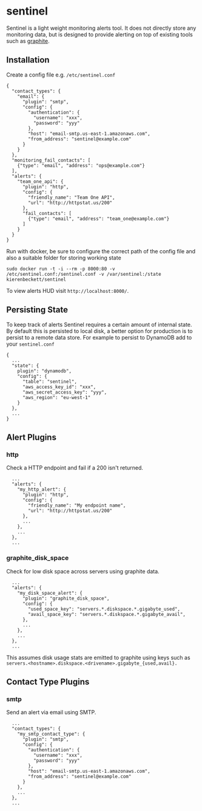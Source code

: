 sentinel
========

Sentinel is a light weight monitoring alerts tool.  It does not directly store any monitoring data, but is designed to provide alerting on top of existing tools such as [graphite](http://graphiteapp.org/).

Installation
------------

Create a config file e.g. `/etc/sentinel.conf`

```
{
  "contact_types": {
    "email": {
      "plugin": "smtp",
      "config": {
        "authentication": {
          "username": "xxx",
          "password": "yyy"
        },
        "host": "email-smtp.us-east-1.amazonaws.com",
        "from_address": "sentinel@example.com"
      }
    }
  },
  "monitoring_fail_contacts": [
    {"type": "email", "address": "ops@example.com"}
  ],
  "alerts": {
    "team_one_api": {
      "plugin": "http",
      "config": {
        "friendly_name": "Team One API",
        "url": "http://httpstat.us/200"
      },
      "fail_contacts": [
        {"type": "email", "address": "team_one@example.com"}
      ]
    }
  }
}
```

Run with docker, be sure to configure the correct path of the config file and also a suitable folder for storing working state

```
sudo docker run -t -i --rm -p 8000:80 -v /etc/sentinel.conf:/sentinel.conf -v /var/sentinel:/state kierenbeckett/sentinel
```

To view alerts HUD visit `http://localhost:8000/`.

Persisting State
----------------

To keep track of alerts Sentinel requires a certain amount of internal state.  By default this is persisted to local disk, a better option for production is to persist to a remote data store.  For example to persist to DynamoDB add to your `sentinel.conf`

```
{
  ...
  "state": {
    plugin": "dynamodb",
    "config": {
      "table": "sentinel",
      "aws_access_key_id": "xxx",
      "aws_secret_access_key": "yyy",
      "aws_region": "eu-west-1"
    }
  },
  ...
}
```

Alert Plugins
-------------

### http

Check a HTTP endpoint and fail if a 200 isn't returned.

```
  ...
  "alerts": {
    "my_http_alert": {
      "plugin": "http",
      "config": {
        "friendly_name": "My endpoint name",
        "url": "http://httpstat.us/200"
      },
      ...
    },
    ...
  },
  ...
```

### graphite_disk_space

Check for low disk space across servers using graphite data.

```
  ...
  "alerts": {
    "my_disk_space_alert": {
      "plugin": "graphite_disk_space",
      "config": {
        "used_space_key": "servers.*.diskspace.*.gigabyte_used",
        "avail_space_key": "servers.*.diskspace.*.gigabyte_avail",
      },
      ...
    },
    ...
  },
  ...
```

This assumes disk usage stats are emitted to graphite using keys such as `servers.<hostname>.diskspace.<drivename>.gigabyte_{used,avail}.`

Contact Type Plugins
--------------------

### smtp

Send an alert via email using SMTP.

```
  ...
  "contact_types": {
    "my_smtp_contact_type": {
      "plugin": "smtp",
      "config": {
        "authentication": {
          "username": "xxx",
          "password": "yyy"
        },
        "host": "email-smtp.us-east-1.amazonaws.com",
        "from_address": "sentinel@example.com"
      }
    },
    ...
  },
  ...
```
